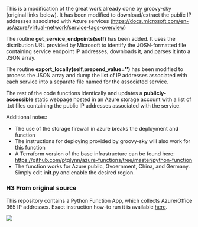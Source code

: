 This is a modification of the great work already done by groovy-sky (original links below). It has been modified to download/extract the public IP addresses associated with Azure services (https://docs.microsoft.com/en-us/azure/virtual-network/service-tags-overview)

The routine **get_service_endpoints(self)** has been added. It uses the distribution URL provided by Microsoft to identify the JOSN-formatted file containing service endpoint IP addresses, downloads it, and parses it into a JSON array.

The routine **export_locally(self,prepend_value='')** has been modified to process the JSON array and dump the list of IP addresses associated with each service into a separate file named for the associated service.

The rest of the code functions identically and updates a **publicly-accessible** static webpage hosted in an Azure storage account with a list of .txt files containing the public IP addresses associated with the service.

Additional notes:

- The use of the storage firewall in azure breaks the deployment and function
- The instructions for deploying provided by groovy-sky will also work for this function
- A Terraform version of the base infrastructure can be found here: https://github.com/ptglynn/azure-functions/tree/master/python-function
- The function works for Azure public, Gvoernment, China, and Germany. Simply edit __init__.py and enable the desired region.

### H3 From original source

This repository contains a Python Function App, which collects Azure/Office 365 IP addresses. Exact instruction how-to run it is available [here](https://github.com/groovy-sky/azure/tree/master/func-parse-cloud-00#introduction).

![](https://raw.githubusercontent.com/groovy-sky/azure/master/images/func-az-ip/az_time_func.png)
